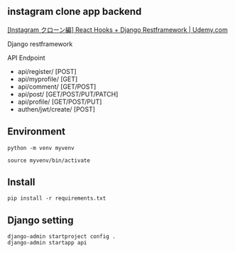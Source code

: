 ## instagram clone app backend

[[Instagram クローン編] React Hooks + Django Restframework | Udemy.com](https://www.udemy.com/course/instagram-react-hooks-django-restframework)

Django restframework

API Endpoint

- api/register/ [POST]
- api/myprofile/ [GET]
- api/comment/ [GET/POST]
- api/post/ [GET/POST/PUT/PATCH]
- api/profile/ [GET/POST/PUT]
- authen/jwt/create/ [POST]

## Environment

```
python -m venv myvenv

source myvenv/bin/activate
```

## Install

```
pip install -r requirements.txt

```

## Django setting

```
django-admin startproject config .
django-admin startapp api
```
